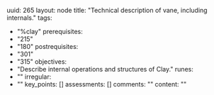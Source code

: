 uuid: 265
layout: node
title: "Technical description of vane, including internals."
tags:
 - "%clay"
prerequisites:
  - "215"
  - "180"
postrequisites:
  - "301"
  - "315"
objectives:
  - "Describe internal operations and structures of Clay."
runes:
  - ""
irregular:
  - ""
key_points: []
assessments: []
comments: ""
content: ""